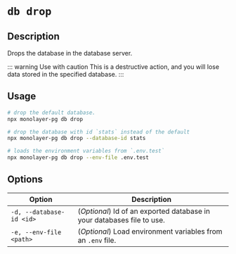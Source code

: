 # `db drop`

## Description

Drops the database in the database server.

::: warning Use with caution
This is a destructive action, and you will lose data stored in the specified database.
:::

## Usage

```bash
# drop the default database.
npx monolayer-pg db drop

# drop the database with id `stats` instead of the default
npx monolayer-pg db drop --database-id stats

# loads the environment variables from `.env.test`
npx monolayer-pg db drop --env-file .env.test
```

## Options

| Option                   | Description                                                            |
| -------------------------| ---------------------------------------------------------------------- |
| `-d, --database-id <id>` | (*Optional*) Id of an exported database in your databases file to use. |
| `-e, --env-file <path>`  | (*Optional*) Load environment variables from an `.env` file.           |
